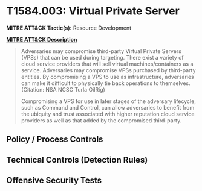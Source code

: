 # T1584.003: Virtual Private Server
**MITRE ATT&CK Tactic(s):** Resource Development

**[MITRE ATT&CK Description](https://attack.mitre.org/techniques/T1584/003)**
<blockquote>Adversaries may compromise third-party Virtual Private Servers (VPSs) that can be used during targeting. There exist a variety of cloud service providers that will sell virtual machines/containers as a service. Adversaries may compromise VPSs purchased by third-party entities. By compromising a VPS to use as infrastructure, adversaries can make it difficult to physically tie back operations to themselves.(Citation: NSA NCSC Turla OilRig)

Compromising a VPS for use in later stages of the adversary lifecycle, such as Command and Control, can allow adversaries to benefit from the ubiquity and trust associated with higher reputation cloud service providers as well as that added by the compromised third-party.</blockquote>
## Policy / Process Controls
## Technical Controls (Detection Rules)

## Offensive Security Tests
